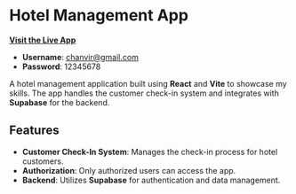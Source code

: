 # Hotel Management App
[**Visit the Live App**](https://hotelier-topaz.vercel.app/)  <!-- Replace "#" with the actual link to your deployed app -->
- **Username**: chanvir@gmail.com
- **Password**: 12345678

A hotel management application built using **React** and **Vite** to showcase my skills. The app handles the customer check-in system and integrates with **Supabase** for the backend.

## Features
- **Customer Check-In System**: Manages the check-in process for hotel customers.
- **Authorization**: Only authorized users can access the app.
- **Backend**: Utilizes **Supabase** for authentication and data management.


